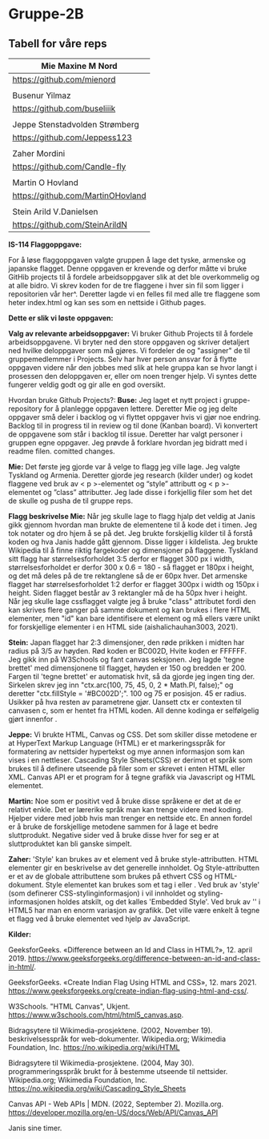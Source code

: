 # Gruppe-2B
## Tabell for våre reps

| Mie Maxine M Nord| 
| --- |  
| https://github.com/mienord|
|       | 
| Busenur Yilmaz|
| https://github.com/buseliiik|
|       | 
| Jeppe Stenstadvolden Strømberg | 
| https://github.com/Jeppess123 |
|       | 
| Zaher Mordini |
| https://github.com/Candle-fly |
|       | 
| Martin O Hovland |
| https://github.com/MartinOHovland |
|       | 
| Stein Arild V.Danielsen  | 
| https://github.com/SteinArildN | 



__IS-114 Flaggoppgave:__

For å løse flaggoppgaven valgte gruppen å lage det tyske, armenske og japanske flagget. Denne oppgaven er krevende og derfor måtte vi bruke GitHib projects til å fordele arbeidsoppgaver slik at det ble overkommelig og at alle bidro. Vi skrev koden for de tre flaggene i hver sin fil som ligger i repositorien vår her^. Deretter lagde vi en felles fil med alle tre flaggene som heter index.html og kan ses som en nettside i Github pages.

__Dette er slik vi løste oppgaven:__

__Valg av relevante arbeidsoppgaver:__
Vi bruker Github Projects til å fordele arbeidsoppgavene. Vi bryter ned den store oppgaven og skriver detaljert ned hvilke deloppgaver som må gjøres. Vi fordeler de og "assigner" de til gruppemedlemmer i Projects. Selv har hver person ansvar for å flytte oppgaven videre når den jobbes med slik at hele gruppa kan se hvor langt i prosessen den deloppgaven er, eller om noen trenger hjelp. Vi syntes dette fungerer veldig godt og gir alle en god oversikt. 


Hvordan bruke Github Projects?:
__Buse:__
Jeg laget et nytt project i gruppe-repository for å planlegge oppgaven lettere. Deretter Mie og jeg delte oppgaver små deler i backlog og vi flyttet oppgaver hvis vi gjør noe endring. Backlog til in progress til in review og til done (Kanban board). Vi konvertert de oppgavene som står i backlog til issue. Deretter har valgt personer i gruppen  egne oppgaver. Jeg prøvde å forklare hvordan jeg bidratt med i readme filen. comitted changes.

__Mie:__
Det første jeg gjorde var å velge to flagg jeg ville lage. Jeg valgte Tyskland og Armenia. Deretter gjorde jeg research (kilder under) og kodet flaggene ved bruk av < p >-elementet og “style” attributt og < p >-elementet og ”class” attributter. Jeg lade disse i forkjellig filer som het det de skulle og pusha de til gruppe reps. 

__Flagg beskrivelse Mie:__
Når jeg skulle lage to flagg hjalp det veldig at Janis gikk gjennom hvordan man brukte de elementene til å kode det i timen. Jeg tok notater og dro hjem å se på det. Jeg brukte forskjellig kilder til å forstå koden og hva Janis hadde gått gjennom. Disse ligger i kildelista. Jeg brukte Wikipedia til å finne riktig fargekoder og dimensjoner på flaggene. Tyskland sitt flagg har størrelsesforholdet 3:5 derfor er flagget 300 px i width, størrelsesforholdet er derfor 300 x 0.6 = 180 - så flagget er 180px i height, og det må deles på de tre rektanglene så de er 60px hver.
Det armenske flagget har størrelsesforholdet 1:2 derfor er flagget 300px i width og 150px i height. Siden flagget består av 3 rektangler må de ha 50px hver i height. Når jeg skulle lage cssflagget valgte jeg å bruke "class" attributet fordi den kan skrives flere ganger på samme dokument og kan brukes i flere HTML elementer, men "id" kan bare identifisere et element og må ellers være unikt for forskjellige elementer i en HTML side (aishalichauhan3003, 2021). 


__Stein:__ Japan flagget har 2:3 dimensjoner, den røde prikken i midten har radius på 3/5 av høyden. Rød koden er BC002D, Hvite koden er FFFFFF. Jeg gikk inn på W3Schools og fant canvas seksjonen. Jeg lagde 'tegne brettet' med dimensjonene til flagget, høyden er 150 og bredden er 200. Fargen til 'tegne brettet' er automatisk hvit, så da gjorde jeg ingen ting der. Sirkelen skrev jeg inn "ctx.arc(100, 75, 45, 0, 2 * Math.PI, false);" og deretter "ctx.fillStyle = '#BC002D';". 100 og 75 er posisjon. 45 er radius. Usikker på hva resten av parametrene gjør. Uansett ctx er contexten til canvasen c, som er hentet fra HTML koden. All denne kodinga er selfølgelig gjørt innenfor <script></script>.

__Jeppe:__ Vi brukte HTML, Canvas og CSS. Det som skiller disse metodene er at HyperText Markup Language (HTML) er et markeringsspråk for formatering av nettsider hypertekst og mye annen informasjon som kan vises i en nettleser. Cascading Style Sheets(CSS) er derimot et språk som brukes til å definere utseende på filer som er skrevet i enten HTML eller XML. Canvas API er et program for å tegne grafikk via Javascript og HTML elementet.

__Martin:__ Noe som er positivt ved å bruke disse språkene er det at de er relativt enkle. Det er lærerike språk man kan trenge videre med koding. Hjelper videre med jobb hvis man trenger en nettside etc. En annen fordel er å bruke de forskjellige metodene sammen for å lage et bedre sluttprodukt.
Negative sider ved å bruke disse hver for seg er at sluttproduktet kan bli ganske simpelt. 

__Zaher:__ 'Style' kan brukes av et element ved å bruke style-attributten. HTML elementer gir en beskrivelse av det generelle innholdet. Og Style-attributten er et av de globale attributtene som brukes på ethvert CSS og HTML-dokument. Style elementet kan brukes som et tag i <head> eller <body>. Ved bruk av 'style' (som definerer CSS-stylinginformasjon) i <head> vil innholdet og styling-informasjonen holdes atskilt, og det kalles 'Embedded Style'. Ved bruk av '<canvas>' i HTML5 har man en enorm variasjon av grafikk. Det ville være enkelt å tegne et flagg ved å bruke elementet <canvas> ved hjelp av JavaScript. 

__Kilder:__

GeeksforGeeks. «Difference between an Id and Class in HTML?», 12. april 2019. https://www.geeksforgeeks.org/difference-between-an-id-and-class-in-html/.

GeeksforGeeks. «Create Indian Flag Using HTML and CSS», 12. mars 2021. https://www.geeksforgeeks.org/create-indian-flag-using-html-and-css/.

W3Schools. "HTML Canvas", Ukjent. https://www.w3schools.com/html/html5_canvas.asp.

Bidragsytere til Wikimedia-prosjektene. (2002, November 19). beskrivelsesspråk for web-dokumenter. Wikipedia.org; Wikimedia Foundation, Inc. https://no.wikipedia.org/wiki/HTML 

‌Bidragsytere til Wikimedia-prosjektene. (2004, May 30). programmeringsspråk brukt for å bestemme utseende til nettsider. Wikipedia.org; Wikimedia Foundation, Inc. https://no.wikipedia.org/wiki/Cascading_Style_Sheets

‌Canvas API - Web APIs | MDN. (2022, September 2). Mozilla.org. https://developer.mozilla.org/en-US/docs/Web/API/Canvas_API

Janis sine timer.
